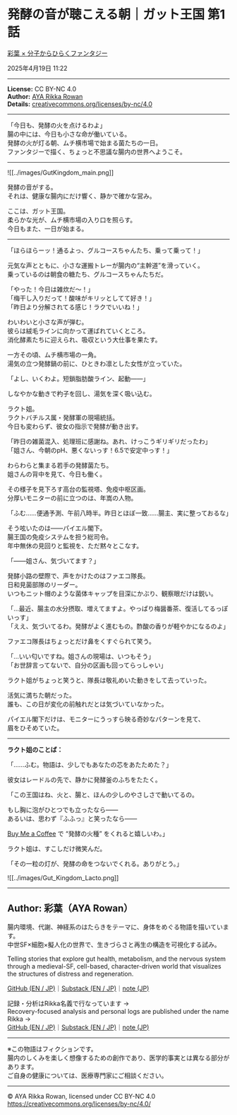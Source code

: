 # 発酵の音が聴こえる朝｜ガット王国 第1話

[彩葉 × 分子からひらくファンタジー](note://user/ranunculus202504?nickname=%E5%BD%A9%E8%91%89%20%C3%97%20%E5%88%86%E5%AD%90%E3%81%8B%E3%82%89%E3%81%B2%E3%82%89%E3%81%8F%E3%83%95%E3%82%A1%E3%83%B3%E3%82%BF%E3%82%B8%E3%83%BC)

2025年4月19日 11:22

---
**License:** CC BY-NC 4.0  
**Author:** [AYA Rikka Rowan](https://github.com/noetic-loop)  
**Details:** [creativecommons.org/licenses/by-nc/4.0](https://creativecommons.org/licenses/by-nc/4.0/)

---

「今日も、発酵の火を点けるわよ」  
腸の中には、今日も小さな命が働いている。  
発酵の火が灯る朝、ムチ横市場で始まる菌たちの一日。  
ファンタジーで描く、ちょっと不思議な腸内の世界へようこそ。

---
![[../images/GutKingdom_main.png]]

発酵の音がする。  
それは、健康な腸内にだけ響く、静かで確かな営み。  

ここは、ガット王国。  
柔らかな光が、ムチ横市場の入り口を照らす。  
今日もまた、一日が始まる。

---

  
「ほらほらーッ！通るよっ、グルコースちゃんたち、乗って乗って！」  
  
元気な声とともに、小さな運搬トレーが腸内の“主幹道”を滑っていく。  
乗っているのは朝食の糖たち、グルコースちゃんたちだ。  
  
「やった！今日は雑炊だ〜！」  
「梅干し入りだって！酸味がキリッとしてて好き！」  
「昨日より分解されてる感じ！ラクでいいね！」  
  
わいわいと小さな声が弾む。  
彼らは絨毛ラインに向かって運ばれていくところ。  
消化酵素たちに迎えられ、吸収という大仕事を果たす。



一方その頃、ムチ横市場の一角。  
湯気の立つ発酵鍋の前に、ひときわ凛とした女性が立っていた。  
  
「よし、いくわよ。短鎖脂肪酸ライン、起動――」  
  
しなやかな動きで杓子を回し、湯気を深く吸い込む。  
  
ラクト姐。  
ラクトバチルス属・発酵軍の現場統括。  
今日も変わらず、彼女の指示で発酵が動き出す。  
  
「昨日の雑菌混入、処理班に感謝ね。あれ、けっこうギリギリだったわ」  
「姐さん、今朝のpH、悪くないっす！6.5で安定中っす！」  
  
わらわらと集まる若手の発酵菌たち。  
姐さんの背中を見て、今日も働く。



その様子を見下ろす高台の監視塔、免疫中枢区画。  
分厚いモニターの前に立つのは、年嵩の人物。  
  
「ふむ……便通予測、午前八時半。昨日とほぼ一致……腸主、実に整っておるな」  
  
そう呟いたのは――パイエル閣下。  
腸王国の免疫システムを担う総司令。  
年中無休の見回りと監視を、ただ黙々とこなす。



「――姐さん、気づいてます？」  
  
発酵小路の壁際で、声をかけたのはファエコ隊長。  
日和見菌部隊のリーダー。  
いつもニット帽のような菌体キャップを目深にかぶり、観察眼だけは鋭い。  
  
「…最近、腸主の水分摂取、増えてますよ。やっぱり梅醤番茶、復活してるっぽいっす」  
「ええ、気づいてるわ。発酵がよく進むもの。酢酸の香りが軽やかになるのよ」  
  
ファエコ隊長はちょっとだけ鼻をくすぐられて笑う。  
  
「…いい匂いですね。姐さんの現場は、いつもそう」  
「お世辞言ってないで、自分の区画も回ってらっしゃい」  
  
ラクト姐がちょっと笑うと、隊長は敬礼めいた動きをして去っていった。



活気に満ちた朝だった。  
誰も、この日が変化の前触れだとは気づいていなかった。

パイエル閣下だけは、モニターにうっすら映る奇妙なパターンを見て、  
眉をひそめていた。

---
**ラクト姐のことば：**

「……ふむ。物語は、少しでもあなたの芯をあたためた？」

彼女はレードルの先で、静かに発酵釜のふちをたたく。

「この王国はね、火と、腸と、ほんの少しのやさしさで動いてるの。

もし胸に泡がひとつでも立ったなら――  
あるいは、思わず『ふふっ』と笑ったなら――

[Buy Me a Coffee](https://buymeacoffee.com/ayarikkarowan) で “発酵の火種” をくれると嬉しいわ。」

ラクト姐は、すこしだけ微笑んだ。

「その一粒の灯が、発酵の命をつないでくれる。ありがとう。」


<!-- 
コミュニティの皆さまへ：

この文章について

これは「ガット王国」という創作ファンタジーシリーズの一場面。

ラクト姐は、腸内発酵を守る存在で、世界の“再発酵”を願っているキャラクターです。

支援リンクは、物語世界の延長として登場しているものなので、応援したいと思ってくださる方だけ、そっと火種をくれるとうれしいです。

読むだけで、もちろん大歓迎。
一緒に、ゆっくり火を灯していきましょう。
-->
![[../images/Gut_Kingdom_Lacto.png]]

---
## Author: 彩葉（AYA Rowan）

腸内環境、代謝、神経系のはたらきをテーマに、身体をめぐる物語を描いています。  
中世SF×細胞×擬人化の世界で、生きづらさと再生の構造を可視化する試み。

Telling stories that explore gut health, metabolism, and the nervous system  
through a medieval-SF, cell-based, character-driven world that visualizes the structures of distress and regeneration.

[GitHub (EN / JP)](https://github.com/noetic-loop/Gut_Kingdom)｜[Substack (EN / JP)](https://ayarowan.substack.com/)｜[note (JP)](https://note.com/ranunculus202504)

記録・分析はRikka名義で行なっています →  
Recovery-focused analysis and personal logs are published under the name Rikka →  
[GitHub (EN / JP)](https://github.com/noetic-loop/Rikka)｜[Substack (EN / JP)](https://substack.com/@rikkarikka)｜[note (JP)](https://note.com/rikka202505)

---

※この物語はフィクションです。  
腸内のしくみを楽しく想像するための創作であり、医学的事実とは異なる部分があります。  
ご自身の健康については、医療専門家にご相談ください。

---

© AYA Rikka Rowan, licensed under CC BY-NC 4.0  
https://creativecommons.org/licenses/by-nc/4.0/

